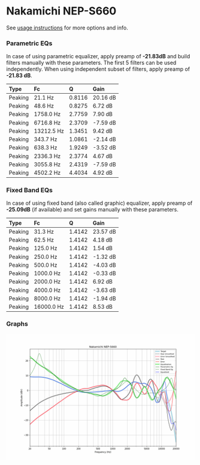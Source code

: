 # Nakamichi NEP-S660
See [usage instructions](https://github.com/jaakkopasanen/AutoEq#usage) for more options and info.

### Parametric EQs
In case of using parametric equalizer, apply preamp of **-21.83dB** and build filters manually
with these parameters. The first 5 filters can be used independently.
When using independent subset of filters, apply preamp of **-21.83 dB**.

| Type    | Fc         |      Q | Gain     |
|:--------|:-----------|:-------|:---------|
| Peaking | 21.1 Hz    | 0.8116 | 20.16 dB |
| Peaking | 48.6 Hz    | 0.8275 | 6.72 dB  |
| Peaking | 1758.0 Hz  | 2.7759 | 7.90 dB  |
| Peaking | 6716.8 Hz  | 2.3709 | -7.59 dB |
| Peaking | 13212.5 Hz | 1.3451 | 9.42 dB  |
| Peaking | 343.7 Hz   | 1.0861 | -2.14 dB |
| Peaking | 638.3 Hz   | 1.9249 | -3.52 dB |
| Peaking | 2336.3 Hz  | 2.3774 | 4.67 dB  |
| Peaking | 3055.8 Hz  | 2.4319 | -7.59 dB |
| Peaking | 4502.2 Hz  | 4.4034 | 4.92 dB  |

### Fixed Band EQs
In case of using fixed band (also called graphic) equalizer, apply preamp of **-25.09dB**
(if available) and set gains manually with these parameters.

| Type    | Fc         |      Q | Gain     |
|:--------|:-----------|:-------|:---------|
| Peaking | 31.3 Hz    | 1.4142 | 23.57 dB |
| Peaking | 62.5 Hz    | 1.4142 | 4.18 dB  |
| Peaking | 125.0 Hz   | 1.4142 | 1.54 dB  |
| Peaking | 250.0 Hz   | 1.4142 | -1.32 dB |
| Peaking | 500.0 Hz   | 1.4142 | -4.03 dB |
| Peaking | 1000.0 Hz  | 1.4142 | -0.33 dB |
| Peaking | 2000.0 Hz  | 1.4142 | 6.92 dB  |
| Peaking | 4000.0 Hz  | 1.4142 | -3.63 dB |
| Peaking | 8000.0 Hz  | 1.4142 | -1.94 dB |
| Peaking | 16000.0 Hz | 1.4142 | 8.53 dB  |

### Graphs
![](./Nakamichi%20NEP-S660.png)
